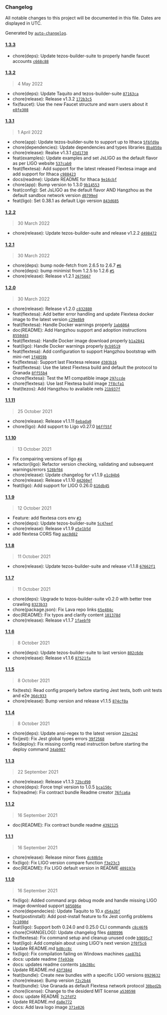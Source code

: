 ### Changelog

All notable changes to this project will be documented in this file. Dates are displayed in UTC.

Generated by [`auto-changelog`](https://github.com/CookPete/auto-changelog).

#### [1.3.3](https://github.com/uconomy/lava/compare/1.3.2...1.3.3)

- chore(deps): Update tezos-builder-suite to properly handle faucet accounts [`c668c88`](https://github.com/uconomy/lava/commit/c668c88063a1b32e829a8a007dfc477c71a80297)

#### [1.3.2](https://github.com/uconomy/lava/compare/1.3.1...1.3.2)

> 4 May 2022

- chore(deps): Update Taquito and tezos-builder-suite [`87163ca`](https://github.com/uconomy/lava/commit/87163caade49b3140918892465c908b273a8984e)
- chore(release): Release v1.3.2 [`172b3c5`](https://github.com/uconomy/lava/commit/172b3c5f80890f570cdb946ba2be957c4a5ac47e)
- fix(faucet): Use the new Faucet structure and warn users about it [`e8fe308`](https://github.com/uconomy/lava/commit/e8fe3083dab30f208779bde8b43aea49974e034f)

#### [1.3.1](https://github.com/uconomy/lava/compare/1.2.2...1.3.1)

> 1 April 2022

- chore(app): Update tezos-builder-suite to support up to Ithaca [`5f6fd9a`](https://github.com/uconomy/lava/commit/5f6fd9ad1479c70a1e04bbfb87f964f47a7df788)
- chore(dependencies): Update dependencies and types libraries [`8ba850a`](https://github.com/uconomy/lava/commit/8ba850a3b9acabe79cd599728b91873b2042476a)
- chore(release): Realse v1.3.1 [`d3d1730`](https://github.com/uconomy/lava/commit/d3d1730809ba5ddc6d1961e5b493ba5a5202aa80)
- feat(examples): Update examples and set JsLIGO as the default flavor as per LIGO website [`537cab0`](https://github.com/uconomy/lava/commit/537cab0e4a0aad4ab16df92197b40397fc09d7a3)
- feat(flextesa): Add support for the latest released Flextesa image and add support for Ithaca [`c988423`](https://github.com/uconomy/lava/commit/c988423285d48d65560fdec658617967bb7705e3)
- docs(readme): Update README for Ithaca [`9e16cbf`](https://github.com/uconomy/lava/commit/9e16cbf24810c55a8ee01791197677141b61db8c)
- chore(app): Bump version to 1.3.0 [`9b14553`](https://github.com/uconomy/lava/commit/9b145536b289256dd60a98977f8eeba34b842f14)
- feat(config): Set JsLIGO as the default flavor AND Hangzhou as the default sandbox network version [`d0799ed`](https://github.com/uconomy/lava/commit/d0799edb54d46411d62f927a05eaed9a16ffa0e1)
- feat(ligo): Set 0.38.1 as default Ligo version [`843d685`](https://github.com/uconomy/lava/commit/843d685f75948adb3d9d147ce6475f7e8843046b)

#### [1.2.2](https://github.com/uconomy/lava/compare/1.2.1...1.2.2)

> 30 March 2022

- chore(release): Update tezos-builder-suite and release v1.2.2 [`d498472`](https://github.com/uconomy/lava/commit/d4984722964e30cdb603ff1abcff36e6b50b261d)

#### [1.2.1](https://github.com/uconomy/lava/compare/1.2.0...1.2.1)

> 30 March 2022

- chore(deps): bump node-fetch from 2.6.5 to 2.6.7 [`#6`](https://github.com/uconomy/lava/pull/6)
- chore(deps): bump minimist from 1.2.5 to 1.2.6 [`#5`](https://github.com/uconomy/lava/pull/5)
- chore(release): Release v1.2.1 [`2675667`](https://github.com/uconomy/lava/commit/2675667e0ce282baea6d9e611c5eee1486ffa3d9)

#### [1.2.0](https://github.com/uconomy/lava/compare/1.1.11...1.2.0)

> 30 March 2022

- chore(release): Release v1.2.0 [`c832880`](https://github.com/uconomy/lava/commit/c832880bde3f5de5341de1030fbb13b03b2028ab)
- feat(flextesa): Add better error handling and update Flextesa docker image to the latest version [`c29e8b9`](https://github.com/uconomy/lava/commit/c29e8b9a2f3c63e6776ff73dd5c77378423ea906)
- feat(flextesa): Handle Docker warnings properly [`1ab6064`](https://github.com/uconomy/lava/commit/1ab606432ac58ed2aa1e2bca897384466e48572c)
- doc(README): Add Hangzhou support and adoption instructions [`8550dd3`](https://github.com/uconomy/lava/commit/8550dd317be6db41c38d8368080a4aabb6a88954)
- feat(flextesa): Handle Docker image download properly [`b1a2841`](https://github.com/uconomy/lava/commit/b1a2841b4e6c08f1d31425454a2a6365051defda)
- feat(ligo): Handle Docker warnings properly [`0cb9519`](https://github.com/uconomy/lava/commit/0cb951972d8d5f3102efb30bb011536c47482683)
- feat(flextesa): Add configuration to support Hangzhou bootstrap with mini-net [`1f4859b`](https://github.com/uconomy/lava/commit/1f4859b0569a6fae0555802a91c504948879beca)
- fix(flextesa): Support last Flextesa release [`d303b16`](https://github.com/uconomy/lava/commit/d303b16a30bd74a85045c096ed8c36865989bbdc)
- feat(flextesa): Use the latest Flextesa build and default the protocol to Granada [`8ff55b4`](https://github.com/uconomy/lava/commit/8ff55b49a56fc74829c332b8f429037498ff1b6e)
- chore(flextesa): Test the M1 compatible image [`297ccde`](https://github.com/uconomy/lava/commit/297ccdef59a89b19af6f48613ffb7f8683de6dd3)
- chore(flextesa): Use last Flextesa build image [`7f8cfa1`](https://github.com/uconomy/lava/commit/7f8cfa1e08add0934a1f355fcba7e1411636459b)
- feat(tezos): Add Hangzhou to available nets [`21b937f`](https://github.com/uconomy/lava/commit/21b937f0ea1cd328a16fe0b2d6dd0b465c782a9f)

#### [1.1.11](https://github.com/uconomy/lava/compare/1.1.10...1.1.11)

> 25 October 2021

- chore(release): Release v1.1.11 [`6ebada0`](https://github.com/uconomy/lava/commit/6ebada0ec59f82373f5770c1b675a7a59b8b5494)
- chore(ligo): Add support to Ligo v0.27.0 [`b6ff55f`](https://github.com/uconomy/lava/commit/b6ff55fd246da59a83d4f135efd50ecd63c22a1d)

#### [1.1.10](https://github.com/uconomy/lava/compare/1.1.9...1.1.10)

> 13 October 2021

- Fix compairing versions of ligo [`#4`](https://github.com/uconomy/lava/pull/4)
- refactor(ligo): Refactor version checking, validating and subsequent warnings/errors [`528bf04`](https://github.com/uconomy/lava/commit/528bf043aae7faac43b282d33bccca1c6b099770)
- chore(release): Update changelog for v1.1.9 [`e1c04b6`](https://github.com/uconomy/lava/commit/e1c04b6ae44cad5365e566a22661a8d30ee4b44e)
- chore(release): Release v1.1.10 [`44260ef`](https://github.com/uconomy/lava/commit/44260efe3c5442628f53798ff918145cf4c0c821)
- feat(ligo): Add support for LIGO 0.26.0 [`616db45`](https://github.com/uconomy/lava/commit/616db45d51840404e461600f2a252d08b2f01597)

#### [1.1.9](https://github.com/uconomy/lava/compare/1.1.8...1.1.9)

> 12 October 2021

- Feature: add flextesa cors env [`#3`](https://github.com/uconomy/lava/pull/3)
- chore(deps): Update tezos-builder-suite [`5c47eef`](https://github.com/uconomy/lava/commit/5c47eef09989ca3b6b2ec653702736023eb75cb0)
- chore(release): Release v1.1.9 [`e5e1b5d`](https://github.com/uconomy/lava/commit/e5e1b5d31f625ae18be9a4d1b42ceda9fe1bbd50)
- add flextesa CORS flag [`aac0d82`](https://github.com/uconomy/lava/commit/aac0d822b38cccd71c7fd2c7b2351c357aa4fad8)

#### [1.1.8](https://github.com/uconomy/lava/compare/1.1.7...1.1.8)

> 11 October 2021

- chore(release): Update tezos-builder-suite and release v1.1.8 [`67662f1`](https://github.com/uconomy/lava/commit/67662f1d90b3af45647e1a5034537df70b6dd8d6)

#### [1.1.7](https://github.com/uconomy/lava/compare/1.1.6...1.1.7)

> 11 October 2021

- chore(deps): Upgrade to tezos-builder-suite v0.2.0 with better tree crawling [`8323b33`](https://github.com/uconomy/lava/commit/8323b330ac8fcb94a48da8dd4330f84a34932a99)
- chore(package.json): Fix Lava repo links [`65e484c`](https://github.com/uconomy/lava/commit/65e484c49f7c85ca3a91271e825cd7322cd96342)
- doc(README): Fix typos and clarify content [`101378d`](https://github.com/uconomy/lava/commit/101378de46aa469aca5086f3b0843aa07661b2da)
- chore(release): Release v1.1.7 [`1faebf0`](https://github.com/uconomy/lava/commit/1faebf03fc90725ec27213cd3d99664359f9569f)

#### [1.1.6](https://github.com/uconomy/lava/compare/1.1.5...1.1.6)

> 8 October 2021

- chore(deps): Update tezos-builder-suite to last version [`802c6de`](https://github.com/uconomy/lava/commit/802c6de1903aa45f4f512a6101dfe5393c04784b)
- chore(release): Release v1.1.6 [`87521fa`](https://github.com/uconomy/lava/commit/87521fae71d5aa1249370d6544c4414ff3e94339)

#### [1.1.5](https://github.com/uconomy/lava/compare/1.1.4...1.1.5)

> 8 October 2021

- fix(tests): Read config properly before starting Jest tests, both unit tests and e2e [`36dc933`](https://github.com/uconomy/lava/commit/36dc933bfc19945b5b08adbb16a12039ad97e152)
- chore(release): Bump version and release v1.1.5 [`874cf0a`](https://github.com/uconomy/lava/commit/874cf0aac8c6eaa09f214b73c6d54be6db203f0d)

#### [1.1.4](https://github.com/uconomy/lava/compare/1.1.3...1.1.4)

> 8 October 2021

- chore(deps): Update ansi-regex to the latest version [`22ec2e2`](https://github.com/uconomy/lava/commit/22ec2e27a29bbeb410ea9a12b970d666edffff49)
- fix(jest): Fix Jest global types errors [`39f2568`](https://github.com/uconomy/lava/commit/39f25689b2f70dfde97dc8dbf2642c2db8a821ba)
- fix(deploy): Fix  missing config read instruction before starting the deploy command [`34ab987`](https://github.com/uconomy/lava/commit/34ab98784107725789db1fb3edd2fe26c2fcafea)

#### [1.1.3](https://github.com/uconomy/lava/compare/1.1.2...1.1.3)

> 22 September 2021

- chore(release): Release v1.1.3 [`72bcd90`](https://github.com/uconomy/lava/commit/72bcd90dfa16f0ee21c5bc8b76a9c7447a122822)
- chore(deps): Force tmpl version to 1.0.5 [`bca150c`](https://github.com/uconomy/lava/commit/bca150c5f8824619e7601ca93c05cc2a7bcddab8)
- fix(readme): Fix contract bundle Readme creator [`76fca6a`](https://github.com/uconomy/lava/commit/76fca6a0458a2bf0745ba55d59893fde6ea97302)

#### [1.1.2](https://github.com/uconomy/lava/compare/1.1.1...1.1.2)

> 16 September 2021

- doc(README): Fix contract bundle readme [`4392125`](https://github.com/uconomy/lava/commit/4392125e0b591a39ff633d69f1c346435dcd96e9)

#### [1.1.1](https://github.com/uconomy/lava/compare/1.1.0...1.1.1)

> 16 September 2021

- chore(release): Release minor fixes [`dc60b5e`](https://github.com/uconomy/lava/commit/dc60b5efa1a75d9a97b24a525b23bc69e787cd5f)
- fix(ligo): Fix LIGO version compare function [`f3e23c3`](https://github.com/uconomy/lava/commit/f3e23c3c0fe4a8b7c40a1877f8183f69a9ab0000)
- doc(README): Fix LIGO default version in README [`409197e`](https://github.com/uconomy/lava/commit/409197e74ef40f2421f545b8c92923dadb64dd7b)

#### [1.1.0](https://github.com/uconomy/lava/compare/1.0.0...1.1.0)

> 16 September 2021

- fix(ligo): Added command args debug mode and handle missing LIGO image download support [`b85606e`](https://github.com/uconomy/lava/commit/b85606e4a535ed140cb33cfa380aa76a4800b822)
- chore(dependecies): Update Taquito to 10.x [`d54a3bf`](https://github.com/uconomy/lava/commit/d54a3bf730ffecfc9e224b94f0b24ae584440680)
- feat(postinstall): Add post-install feature to fix Jest config problems [`7c1090d`](https://github.com/uconomy/lava/commit/7c1090d0bd6d0763e8dbc3e3e82dd01490713c54)
- feat(ligo): Support both 0.24.0 and 0.25.0 CLI commands [`c8c46f6`](https://github.com/uconomy/lava/commit/c8c46f6915459ed501d034930e8c4b42bead70c2)
- chore(CHANGELOG): Update changelog files [`d400996`](https://github.com/uconomy/lava/commit/d400996c129545ff2958ac3d8292317d75c07499)
- fix(flextesa): Fix command setup and cleanup unused code [`b9695c7`](https://github.com/uconomy/lava/commit/b9695c7cefb1d21539c4f906a63d60e266928586)
- feat(ligo): Add complain about using LIGO's next version [`2f0f5c6`](https://github.com/uconomy/lava/commit/2f0f5c6db21d96a4026ba990fd2b2db4f7eb92ac)
- Update README.md [`bd8cc8c`](https://github.com/uconomy/lava/commit/bd8cc8c6cf838b1b39ba7dcea1842a7be0eb29c5)
- fix(ligo): Fix compilation failing on Windows machines [`cae87b1`](https://github.com/uconomy/lava/commit/cae87b17160ccc7a334389128ba169f3754e93a6)
- docs: update readme [`ffe93de`](https://github.com/uconomy/lava/commit/ffe93de7dc6af786abebcdaded80cc4df1c5fa65)
- docs: updates readme contents [`1de28bc`](https://github.com/uconomy/lava/commit/1de28bcdbabcdb416bc1f1d7a21ab30a9f2578ee)
- Update README.md [`43f384d`](https://github.com/uconomy/lava/commit/43f384deb0c66092557d3fe98376f9c53c7d3c64)
- feat(bundle): Create new bundles with a specific LIGO versions [`0929632`](https://github.com/uconomy/lava/commit/0929632c0e596919894a2953a94324809641c17e)
- chore(release): Bump version [`f2c2b44`](https://github.com/uconomy/lava/commit/f2c2b44669989b2159367163c29ba4de27132c9e)
- feat(bundle): Use Granada as default Flextesa network protocol [`30bed2b`](https://github.com/uconomy/lava/commit/30bed2b001f77aaaa89f6ffc5a19cacaa87ffff6)
- chore(license): Change to the desiderd MIT license [`a530598`](https://github.com/uconomy/lava/commit/a53059807cb59cea6c3f8d84d61c21411d8ffb03)
- docs: update README [`7c2fdf2`](https://github.com/uconomy/lava/commit/7c2fdf29f6ed8c07c31984e00fde6f6945e918d4)
- Update README.md [`da0e772`](https://github.com/uconomy/lava/commit/da0e7728b7604a084c80e145e28927ece3f6f94b)
- docs: Add lava logo image [`371e826`](https://github.com/uconomy/lava/commit/371e826dd5eba86d75b20b5e3db1c609a05fca79)
